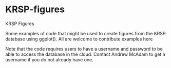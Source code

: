 # KRSP-figures
KRSP Figures

Some examples of code that might be used to create figures from the KRSP database using ggplot().  All are welcome to contribute examples here

Note that the code requires users to have a username and password to be able to access the database in the cloud.  Contact Andrew McAdam to get a username if you do not already have one.
